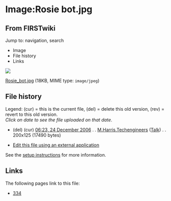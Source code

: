 # Image:Rosie bot.jpg

## From FIRSTwiki

Jump to: navigation, search

- Image
- File history
- Links

![](/media/0/04/Rosie_bot.jpg)

[Rosie_bot.jpg](/media/0/04/Rosie_bot.jpg "Rosie bot.jpg") (18KB, MIME type: `image/jpeg`)

## File history

Legend: (cur) = this is the current file, (del) = delete this old version, (rev) = revert to this old version.<br>
_Click on date to see the file uploaded on that date_.

- (del) (cur) [06:23, 24 December 2006](/media/0/04/Rosie_bot.jpg "/media/0/04/Rosie bot.jpg") . . [M.Harris.Techengineers](/index.php?title=User:M.Harris.Techengineers&action=edit "User:M.Harris.Techengineers") ([Talk](/index.php?title=User_talk:M.Harris.Techengineers&action=edit "User talk:M.Harris.Techengineers")) . . 200x125 (17490 bytes)

- [Edit this file using an external application](/index.php?title=Image:Rosie_bot.jpg&action=edit&externaledit=true&mode=file "Image:Rosie bot.jpg")

See the [setup instructions](http://meta.wikimedia.org/wiki/Help:External_editors "http://meta.wikimedia.org/wiki/Help:External_editors") for more information.

## Links

The following pages link to this file:

- [334](334 "334")
